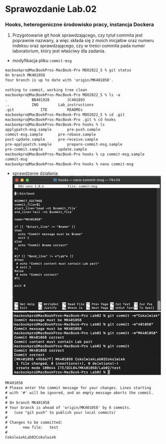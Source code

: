 # Sprawozdanie Lab.02

### Hooks, heterogeniczne środowisko pracy, instancja Dockera

1. Przygotowanie git hook sprawdzającego, czy tytuł commita jest poprawnie nazwany, a więc składa się z moich inicjałów oraz numeru indeksu oraz sprawdzającego, czy w treści commita pada numer laboratorium, który jest właściwy dla zadania.
- modyfikacja pliku `commit-msg`
```
macbookpro@MacBookPros-MacBook-Pro MDO2022_S % git status
On branch MK401058
Your branch is up to date with 'origin/MK401058'.

nothing to commit, working tree clean
macbookpro@MacBookPros-MacBook-Pro MDO2022_S % ls -a
.			BB401928		JC401893
..			INO			Lab_instructions
.git			ITE			READMEs
macbookpro@MacBookPros-MacBook-Pro MDO2022_S % cd .git
macbookpro@MacBookPros-MacBook-Pro .git % cd hooks
macbookpro@MacBookPros-MacBook-Pro hooks % ls
applypatch-msg.sample		pre-push.sample
commit-msg.sample		pre-rebase.sample
post-update.sample		pre-receive.sample
pre-applypatch.sample		prepare-commit-msg.sample
pre-commit.sample		update.sample
macbookpro@MacBookPros-MacBook-Pro hooks % cp commit-msg.sample commit-msg
macbookpro@MacBookPros-MacBook-Pro hooks % nano commit-msg
```
- sprawdzenie działania
![bash](bash.png)
![bash](commit.png)

```
MK401058
# Please enter the commit message for your changes. Lines starting
# with '#' will be ignored, and an empty message aborts the commit.
#
# On branch MK401058
# Your branch is ahead of 'origin/MK401058' by 6 commits.
#   (use "git push" to publish your local commits)
#
# Changes to be committed:
#       new file:   test
#
CokolwiekLab02Cokolwiek
```
